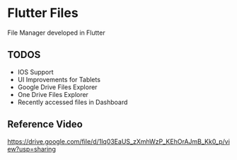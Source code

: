 # Flutter Files

File Manager developed in Flutter

## TODOS

- IOS Support
- UI Improvements for Tablets
- Google Drive Files Explorer
- One Drive Files Explorer
- Recently accessed files in Dashboard

## Reference Video

https://drive.google.com/file/d/1lq03EaUS_zXmhWzP_KEhOrAJmB_Kk0_p/view?usp=sharing
